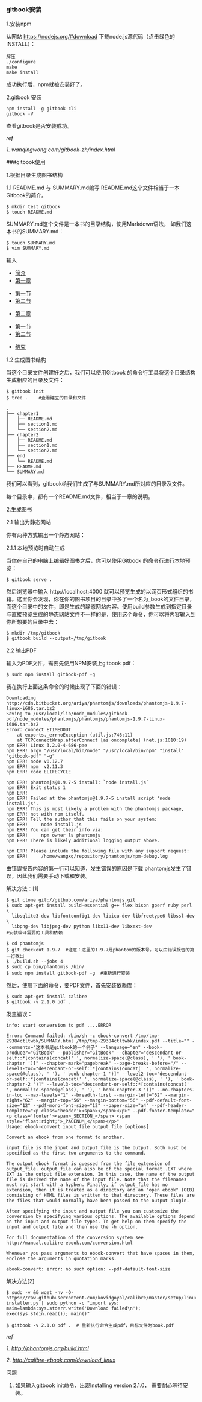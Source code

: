 ### gitbook安装

1.安装npm 

从网站 https://nodejs.org/#download 下载node.js源代码（点击绿色的INSTALL）：
```
解压 
./configure 
make 
make install
```
成功执行后，npm就被安装好了。

2.gitbook 安装

```
npm install -g gitbook-cli 
gitbook -V
```
查看gitbook是否安装成功。

*ref*

*1. wanqingwong.com/gitbook-zh/index.html*

###gitbook使用

1.根据目录生成图书结构 

1.1 README.md 与 SUMMARY.md编写
README.md这个文件相当于一本Gitbook的简介。

```
$ mkdir test_gitbook 
$ touch README.md
```

SUMMARY.md这个文件是一本书的目录结构，使用Markdown语法，
如我们这本书的SUMMARY.md：

```
$ touch SUMMARY.md
$ vim SUMMARY.md
```

输入

* [简介](README.md)
* [第一章](chapter1/README.md)
 - [第一节](chapter1/section1.md)
 - [第二节](chapter1/section2.md)
* [第二章](chapter2/README.md)
 - [第一节](chapter2/section1.md)
 - [第二节](chapter2/section2.md)
* [结束](end/README.md)

1.2 生成图书结构

当这个目录文件创建好之后，我们可以使用Gitbook
的命令行工具将这个目录结构生成相应的目录及文件：

```
$ gitbook init
$ tree .	#查看建立的目录和文件
```

```
.
├── chapter1
│   ├── README.md
│   ├── section1.md
│   └── section2.md
├── chapter2
│   ├── README.md
│   ├── section1.md
│   └── section2.md
├── end
│   └── README.md
├── README.md
└── SUMMARY.md
```

我们可以看到，gitbook给我们生成了与SUMMARY.md所对应的目录及文件。

每个目录中，都有一个README.md文件，相当于一章的说明。


2.生成图书

2.1 输出为静态网站

你有两种方式输出一个静态网站：

2.1.1 本地预览时自动生成

当你在自己的电脑上编辑好图书之后，你可以使用Gitbook
的命令行进行本地预览：

```
$ gitbook serve .
```

然后浏览器中输入 http://localhost:4000 就可以预览生成的以网页形式组织的书籍。这里你会发现，你在你的图书项目的目录中多了一个名为_book的文件目录，而这个目录中的文件，即是生成的静态网站内容。使用build参数生成到指定目录与直接预览生成的静态网站文件不一样的是，使用这个命令，你可以将内容输入到你所想要的目录中去：

```
$ mkdir /tmp/gitbook
$ gitbook build --output=/tmp/gitbook
```

2.2 输出PDF

输入为PDF文件，需要先使用NPM安装上gitbook pdf：

```
$ sudo npm install gitbook-pdf -g

```
我在执行上面这条命令的时候出现了下面的错误：

```
Downloading http://cdn.bitbucket.org/ariya/phantomjs/downloads/phantomjs-1.9.7-linux-i686.tar.bz2
Saving to /usr/local/lib/node_modules/gitbook-pdf/node_modules/phantomjs/phantomjs/phantomjs-1.9.7-linux-i686.tar.bz2
Error: connect ETIMEDOUT
    at exports._errnoException (util.js:746:11)
    at TCPConnectWrap.afterConnect [as oncomplete] (net.js:1010:19)
npm ERR! Linux 3.2.0-4-686-pae
npm ERR! argv "/usr/local/bin/node" "/usr/local/bin/npm" "install" "gitbook-pdf" "-g"
npm ERR! node v0.12.7
npm ERR! npm  v2.11.3
npm ERR! code ELIFECYCLE

npm ERR! phantomjs@1.9.7-5 install: `node install.js`
npm ERR! Exit status 1
npm ERR! 												
npm ERR! Failed at the phantomjs@1.9.7-5 install script 'node install.js'.
npm ERR! This is most likely a problem with the phantomjs package,
npm ERR! not with npm itself.
npm ERR! Tell the author that this fails on your system:
npm ERR!     node install.js
npm ERR! You can get their info via:
npm ERR!     npm owner ls phantomjs
npm ERR! There is likely additional logging output above.

npm ERR! Please include the following file with any support request:
npm ERR!     /home/wangxq/repository/phantomjs/npm-debug.log

```

由错误报告内容的第一行可以知道，发生错误的原因是下载
phantomjs发生了错误，因此我们需要手动下载和安装。

解决方法：[1]

```
$ git clone git://github.com/ariya/phantomjs.git
$ sudo apt-get install build-essential g++ flex bison gperf ruby perl \
  libsqlite3-dev libfontconfig1-dev libicu-dev libfreetype6 libssl-dev \
  libpng-dev libjpeg-dev python libx11-dev libxext-dev      
#安装编译需要的工具和依赖
```

```
$ cd phantomjs
$ git checkout 1.9.7  #注意：这里的1.9.7是phantom的版本号，可以由错误报告的第一行找出 
$ ./build.sh --jobs 4
$ sudo cp bin/phantomjs /bin/
$ sudo npm install gitbook-pdf -g  #重新进行安装
```

然后，使用下面的命令，要PDF文件，首先安装依赖库：

```
$ sudo apt-get install calibre  
$ gitbook -v 2.1.0 pdf .
```
发生错误：

```
info: start conversion to pdf ....ERROR

Error: Command failed: /bin/sh -c ebook-convert /tmp/tmp-29384ctltwbk/SUMMARY.html /tmp/tmp-29384ctltwbk/index.pdf --title="" --comments="这本书是gitbook的一个例子" --language="en" --book-producer="GitBook" --publisher="GitBook" --chapter="descendant-or-self::*[contains(concat(' ', normalize-space(@class), ' '), ' book-chapter ')]" --chapter-mark="pagebreak" --page-breaks-before="/" --level1-toc="descendant-or-self::*[contains(concat(' ', normalize-space(@class), ' '), ' book-chapter-1 ')]" --level2-toc="descendant-or-self::*[contains(concat(' ', normalize-space(@class), ' '), ' book-chapter-2 ')]" --level3-toc="descendant-or-self::*[contains(concat(' ', normalize-space(@class), ' '), ' book-chapter-3 ')]" --no-chapters-in-toc --max-levels="1" --breadth-first --margin-left="62" --margin-right="62" --margin-top="56" --margin-bottom="56" --pdf-default-font-size="12" --pdf-mono-font-size="12" --paper-size="a4" --pdf-header-template="<p class='header'><span></span></p>" --pdf-footer-template="<p class='footer'><span>_SECTION_</span> <span style='float:right;'>_PAGENUM_</span></p>"
Usage: ebook-convert input_file output_file [options]

Convert an ebook from one format to another.

input_file is the input and output_file is the output. Both must be specified as the first two arguments to the command.

The output ebook format is guessed from the file extension of output_file. output_file can also be of the special format .EXT where EXT is the output file extension. In this case, the name of the output file is derived the name of the input file. Note that the filenames must not start with a hyphen. Finally, if output_file has no extension, then it is treated as a directory and an "open ebook" (OEB) consisting of HTML files is written to that directory. These files are the files that would normally have been passed to the output plugin.

After specifying the input and output file you can customize the conversion by specifying various options. The available options depend on the input and output file types. To get help on them specify the input and output file and then use the -h option.

For full documentation of the conversion system see
http://manual.calibre-ebook.com/conversion.html

Whenever you pass arguments to ebook-convert that have spaces in them, enclose the arguments in quotation marks.

ebook-convert: error: no such option: --pdf-default-font-size
```

解决方法[2]

```
$ sudo -v && wget -nv -O- https://raw.githubusercontent.com/kovidgoyal/calibre/master/setup/linux-installer.py | sudo python -c "import sys; main=lambda:sys.stderr.write('Download failed\n'); exec(sys.stdin.read()); main()"

$ gitbook -v 2.1.0 pdf .  # 重新执行命令生成pdf，目标文件为book.pdf
```

*ref*

*1. http://phantomjs.org/build.html*

*2. http://calibre-ebook.com/download_linux*

问题

1. 如果输入gitbook init命令，出现Installing version 2.1.0，
需要耐心等待安装。
